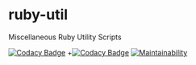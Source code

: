 # ruby-util
 Miscellaneous Ruby Utility Scripts 
 
[![Codacy Badge](https://api.codacy.com/project/badge/Grade/4202f4410ce546feb339715e43d3a7e4)](https://app.codacy.com/app/brostapholes/ruby-util?utm_source=github.com&utm_medium=referral&utm_content=Brostapholes/ruby-util&utm_campaign=badger)
+[![Codacy Badge](https://api.codacy.com/project/badge/Grade/4202f4410ce546feb339715e43d3a7e4)](https://app.codacy.com/app/brostapholes/ruby-util?utm_source=github.com&utm_medium=referral&utm_content=Brostapholes/ruby-util&utm_campaign=badger)
 [![Maintainability](https://api.codeclimate.com/v1/badges/b5c8c28bb6ad573081d7/maintainability)](https://codeclimate.com/github/Brostapholes/ruby-util/maintainability)